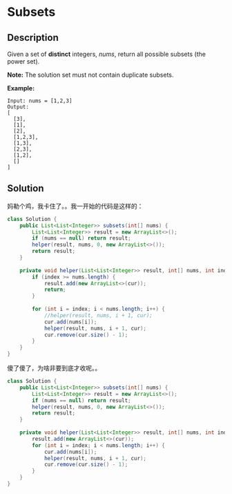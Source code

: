 # Subsets

## Description

Given a set of **distinct** integers, _nums_, return all possible subsets \(the power set\).

**Note:** The solution set must not contain duplicate subsets.

**Example:**

```text
Input: nums = [1,2,3]
Output:
[
  [3],
  [1],
  [2],
  [1,2,3],
  [1,3],
  [2,3],
  [1,2],
  []
]
```

## Solution

妈勒个鸡，我卡住了。。我一开始的代码是这样的：

```java
class Solution {
    public List<List<Integer>> subsets(int[] nums) {
        List<List<Integer>> result = new ArrayList<>();
        if (nums == null) return result;
        helper(result, nums, 0, new ArrayList<>());
        return result;
    }
    
    private void helper(List<List<Integer>> result, int[] nums, int index, List<Integer> cur) {
        if (index >= nums.length) {
            result.add(new ArrayList<>(cur));
            return;
        }
        
        for (int i = index; i < nums.length; i++) {
            //helper(result, nums, i + 1, cur);
            cur.add(nums[i]);
            helper(result, nums, i + 1, cur);
            cur.remove(cur.size() - 1);   
        }
    }
}
```

傻了傻了，为啥非要到底才收呢。。

```java
class Solution {
    public List<List<Integer>> subsets(int[] nums) {
        List<List<Integer>> result = new ArrayList<>();
        if (nums == null) return result;
        helper(result, nums, 0, new ArrayList<>());
        return result;
    }
    
    private void helper(List<List<Integer>> result, int[] nums, int index, List<Integer> cur) {
        result.add(new ArrayList<>(cur));
        for (int i = index; i < nums.length; i++) {
            cur.add(nums[i]);
            helper(result, nums, i + 1, cur);
            cur.remove(cur.size() - 1);   
        }
    }
}
```


